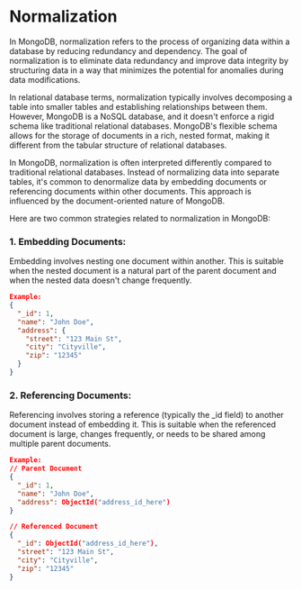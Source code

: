 # Normalization
In MongoDB, normalization refers to the process of organizing data within a database by reducing redundancy and dependency. The goal of normalization is to eliminate data redundancy and improve data integrity by structuring data in a way that minimizes the potential for anomalies during data modifications.

In relational database terms, normalization typically involves decomposing a table into smaller tables and establishing relationships between them. However, MongoDB is a NoSQL database, and it doesn't enforce a rigid schema like traditional relational databases. MongoDB's flexible schema allows for the storage of documents in a rich, nested format, making it different from the tabular structure of relational databases.

In MongoDB, normalization is often interpreted differently compared to traditional relational databases. Instead of normalizing data into separate tables, it's common to denormalize data by embedding documents or referencing documents within other documents. This approach is influenced by the document-oriented nature of MongoDB.

Here are two common strategies related to normalization in MongoDB:

### 1. Embedding Documents:
Embedding involves nesting one document within another. This is suitable when the nested document is a natural part of the parent document and when the nested data doesn't change frequently.<br>

```json
Example:
{
  "_id": 1,
  "name": "John Doe",
  "address": {
    "street": "123 Main St",
    "city": "Cityville",
    "zip": "12345"
  }
}
```

### 2. Referencing Documents:
Referencing involves storing a reference (typically the _id field) to another document instead of embedding it. This is suitable when the referenced document is large, changes frequently, or needs to be shared among multiple parent documents.<br>

```json
Example:
// Parent Document
{
  "_id": 1,
  "name": "John Doe",
  "address": ObjectId("address_id_here")
}

// Referenced Document
{
  "_id": ObjectId("address_id_here"),
  "street": "123 Main St",
  "city": "Cityville",
  "zip": "12345"
}
```

